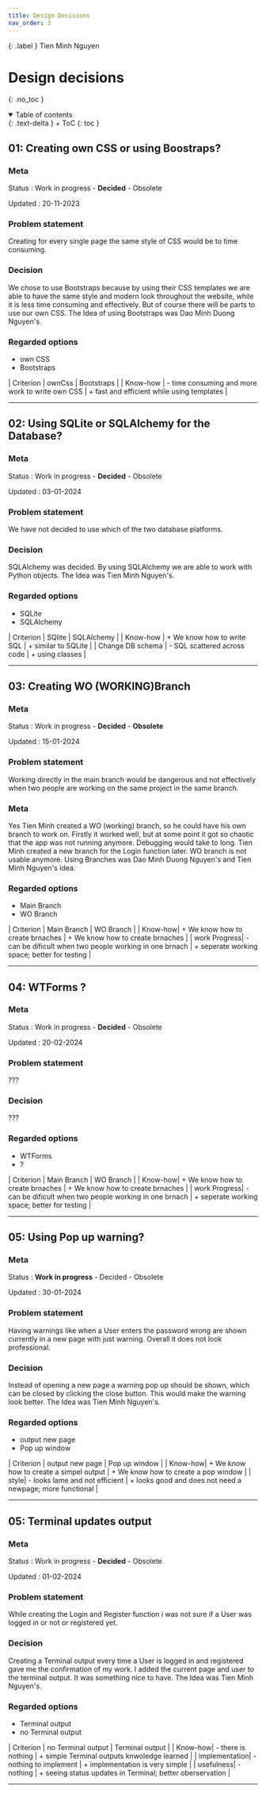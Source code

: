 ```yaml
---
title: Design Decisions
nav_order: 3
---
```


{: .label }
Tien Minh Nguyen

# Design decisions
{: .no_toc }

<details open markdown="block">
{: .text-delta }
<summary>Table of contents</summary>
+ ToC
{: toc }
</details>

## 01: Creating own CSS or using Boostraps?

### Meta

Status
: Work in progress - **Decided** - Obsolete

Updated
: 20-11-2023

### Problem statement

Creating for every single page the same style of CSS would be to time consuming.

### Decision

We chose to use Bootstraps because by using their CSS templates we are able to have the same style and modern look throughout the website, while it is less time consuming and effectively.
But of course there will be parts to use our own CSS.
The Idea of using Bootstraps was Dao Minh Duong Nguyen's.

### Regarded options

- own CSS
- Bootstraps

| Criterion | ownCss | Bootstraps |
| Know-how | - time consuming and more work to write own CSS | + fast and efficient while using templates  |


---

## 02: Using SQLite or SQLAlchemy for the Database?

### Meta

Status
: Work in progress - **Decided** - Obsolete

Updated
: 03-01-2024

### Problem statement

We have not decided to use which of the two database platforms.

### Decision

SQLAlchemy was decided. By using SQLAlchemy we are able to work with Python objects.
The Idea was Tien Minh Nguyen's.

### Regarded options

- SQLite
- SQLAlchemy

| Criterion | SQlite | SQLAlchemy |
| Know-how | + We know how to write SQL | + similar to SQLite   |
| Change DB schema | - SQL scattered across code | + using classes   |

---

## 03: Creating WO (WORKING)Branch

### Meta

Status
: Work in progress - **Decided** - **Obsolete**

Updated
: 15-01-2024

### Problem statement

Working directly in the main branch would be dangerous and not effectively when two people are working on the same project in the same branch.

### Meta

Yes Tien Minh created a WO (working) branch, so he could have his own branch to work on. Firstly it worked well, but at some point it got so chaotic that the app was not running anymore. Debugging would take to long. Tien Minh created a new branch for the Login function later. WO branch is not usable anymore.
Using Branches was Dao Minh Duong Nguyen's and Tien Minh Nguyen's idea.

### Regarded options

- Main Branch 
- WO Branch

| Criterion | Main Branch | WO Branch |
| Know-how| + We know how to create brnaches | + We know how to create brnaches  |
| work Progress| - can be dificult when two people working in one brnach | + seperate working space; better for testing   |

---

## 04: WTForms ?

### Meta

Status
: Work in progress - **Decided** - Obsolete

Updated
: 20-02-2024

### Problem statement

???

### Decision

???

### Regarded options

- WTForms
- ?

| Criterion | Main Branch | WO Branch |
| Know-how| + We know how to create brnaches | + We know how to create brnaches  |
| work Progress| - can be dificult when two people working in one brnach | + seperate working space; better for testing   |


---

## 05: Using Pop up warning?

### Meta

Status
: **Work in progress** - Decided - Obsolete

Updated
: 30-01-2024

### Problem statement

Having warnings like when a User enters the password wrong are shown currently in a new page with just warning. Overall it does not look professional.

### Decision

Instead of opening a new page a warning pop up should be shown, which can be closed by clicking the close button. This would make the warning look better.
The Idea was Tien Minh Nguyen's.

### Regarded options

- output new page 
- Pop up window

| Criterion | output new page | Pop up window |
| Know-how| + We know how to create a simpel output | + We know how to create a pop window  |
| style| - looks lame and not efficient | + looks good and does not need a newpage; more functional   |

---

## 05: Terminal updates output

### Meta

Status
: Work in progress - **Decided** - Obsolete

Updated
: 01-02-2024

### Problem statement

While creating the Login and Register function i was not sure if a User was logged in or not or registered yet.

### Decision

Creating a Terminal output every time a User is logged in and registered gave me the confirmation of my work. I added the current page and user to the terminal output. It was something nice to have.
The Idea was Tien Minh Nguyen's.

### Regarded options

- Terminal output
- no Terminal output

| Criterion | no Terminal output | Terminal output |
| Know-how| - there is nothing | + simple Terminal outputs knwoledge learned  |
| implementation| - nothing to implement | + implementation is very simple   |
| usefulness| - nothing  | + seeing status updates in Terminal; better oberservation |


---
